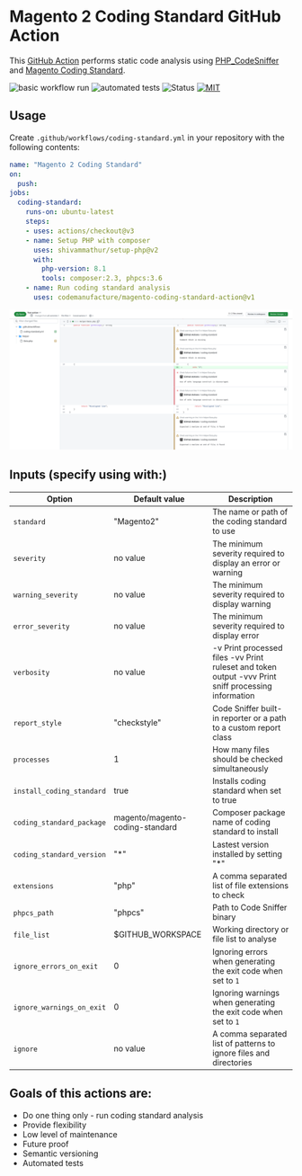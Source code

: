 # Magento 2 Coding Standard GitHub Action

This [GitHub Action](https://github.com/actions) performs static code analysis using [PHP_CodeSniffer](https://github.com/squizlabs/PHP_CodeSniffer) and [Magento Coding Standard](https://github.com/magento/magento-coding-standard).

![basic workflow run](https://github.com/codemanufacture/magento-coding-standard-action/actions/workflows/basic-workflow-test.yml/badge.svg)
![automated tests](https://github.com/codemanufacture/magento-coding-standard-action/actions/workflows/test.yml/badge.svg)
![Status](https://img.shields.io/badge/status-maintained-brightgreen)
[![MIT](https://img.shields.io/badge/license-MIT-green.svg)](./LICENSE)

## Usage

Create `.github/workflows/coding-standard.yml` in your repository with the following contents:

```yaml
name: "Magento 2 Coding Standard"
on:
  push:
jobs:
  coding-standard:
    runs-on: ubuntu-latest
    steps:
    - uses: actions/checkout@v3
    - name: Setup PHP with composer
      uses: shivammathur/setup-php@v2
      with:
        php-version: 8.1
        tools: composer:2.3, phpcs:3.6
    - name: Run coding standard analysis
      uses: codemanufacture/magento-coding-standard-action@v1
```

![Screenshot](./assets/pr-matchers.png "Pull request matchers")

## Inputs (specify using with:)

| Option                    | Default value                   | Description                                                                                          |
|---------------------------|---------------------------------|------------------------------------------------------------------------------------------------------|
| `standard`                | "Magento2"                      | The name or path of the coding standard to use                                                       |
| `severity`                | no value                        | The minimum severity required to display an error or warning                                         |
| `warning_severity`        | no value                        | The minimum severity required to display warning                                                     |
| `error_severity`          | no value                        | The minimum severity required to display error                                                       |
| `verbosity`               | no value                        | -v Print processed files -vv Print ruleset and token output -vvv  Print sniff processing information |
| `report_style`            | "checkstyle"                    | Code Sniffer built-in reporter or a path to a custom report class                                    |
| `processes`               | 1                               | How many files should be checked simultaneously                                                      |
| `install_coding_standard` | true                            | Installs coding standard when set to true                                                            |
| `coding_standard_package` | magento/magento-coding-standard | Composer package name of coding standard to install                                                  |
| `coding_standard_version` | "*"                             | Lastest version installed by setting "*"                                                             |
| `extensions`              | "php"                           | A comma separated list of file extensions to check                                                   |
| `phpcs_path`              | "phpcs"                         | Path to Code Sniffer binary                                                                          |
| `file_list`               | $GITHUB_WORKSPACE               | Working directory or file list to analyse                                                            |
| `ignore_errors_on_exit`   | 0                               | Ignoring errors when generating the exit code when set to `1`                                        |
| `ignore_warnings_on_exit` | 0                               | Ignoring warnings when generating the exit code when set to `1`                                      |
| `ignore`                  | no value                        | A comma separated list of patterns to ignore files and directories                                   |

## Goals of this actions are:

* Do one thing only - run coding standard analysis
* Provide flexibility
* Low level of maintenance
* Future proof
* Semantic versioning
* Automated tests
